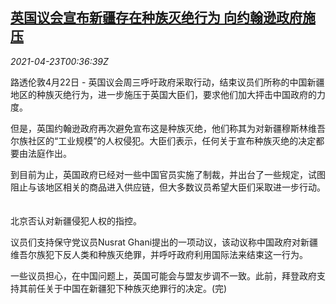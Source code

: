 <!--1619139662000-->
[英国议会宣布新疆存在种族灭绝行为 向约翰逊政府施压](https://cn.reuters.com/article/britainparliament-xinjiang-0422-thur-idCNKBS2CA010)
------

<div><i>2021-04-23T00:36:39Z</i></div><p>路透伦敦4月22日 - 英国议会周三呼吁政府采取行动，结束议员们所称的中国新疆地区的种族灭绝行为，进一步施压于英国大臣们，要求他们加大抨击中国政府的力度。 　</p><p>但是，英国约翰逊政府再次避免宣布这是种族灭绝，他们称其为对新疆穆斯林维吾尔族社区的“工业规模”的人权侵犯。大臣们表示，任何关于宣布种族灭绝的决定都要由法庭作出。 　</p><p>到目前为止，英国政府已经对一些中国官员实施了制裁，并出台了一些规定，试图阻止与该地区相关的商品进入供应链，但大多数议员希望大臣们采取进一步行动。 　</p><p>北京否认对新疆侵犯人权的指控。 　</p><p>议员们支持保守党议员Nusrat Ghani提出的一项动议，该动议称中国政府对新疆维吾尔族犯下反人类和种族灭绝罪，并呼吁政府利用国际法来结束这一行为。 　</p><p>一些议员担心，在中国问题上，英国可能会与盟友步调不一致。此前，拜登政府支持其前任关于中国在新疆犯下种族灭绝罪行的决定。(完)</p>
